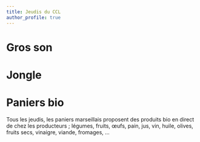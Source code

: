 ```yaml
---
title: Jeudis du CCL
author_profile: true
---
```


# Gros son

# Jongle

# Paniers bio

Tous les jeudis, les paniers marseillais proposent des produits bio en direct de chez les producteurs ; légumes, fruits, œufs, pain, jus, vin, huile, olives, fruits secs, vinaigre, viande, fromages, ...
